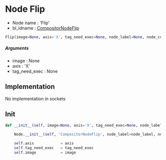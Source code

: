 # Node Flip

- Node name : 'Flip'
- bl_idname : [CompositorNodeFlip](https://docs.blender.org/api/current/bpy.types.CompositorNodeFlip.html)


``` python
Flip(image=None, axis='X', tag_need_exec=None, node_label=None, node_color=None)
```
##### Arguments

- image : None
- axis : 'X'
- tag_need_exec : None

## Implementation

No implementation in sockets

## Init

``` python
def __init__(self, image=None, axis='X', tag_need_exec=None, node_label=None, node_color=None):

    Node.__init__(self, 'CompositorNodeFlip', node_label=node_label, node_color=node_color)

    self.axis            = axis
    self.tag_need_exec   = tag_need_exec
    self.image           = image
```
